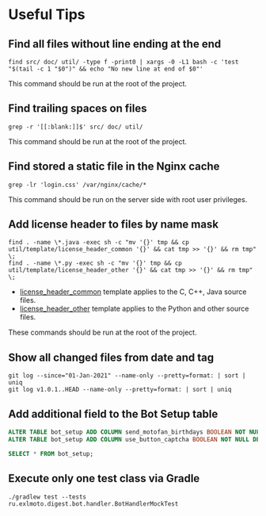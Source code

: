 Useful Tips
===========

## Find all files without line ending at the end

```shell script
find src/ doc/ util/ -type f -print0 | xargs -0 -L1 bash -c 'test "$(tail -c 1 "$0")" && echo "No new line at end of $0"'
```

This command should be run at the root of the project.

## Find trailing spaces on files

```shell script
grep -r '[[:blank:]]$' src/ doc/ util/
```
This command should be run at the root of the project.

## Find stored a static file in the Nginx cache

```shell script
grep -lr 'login.css' /var/nginx/cache/*
```

This command should be run on the server side with root user privileges.

## Add license header to files by name mask

```shell script
find . -name \*.java -exec sh -c "mv '{}' tmp && cp util/template/license_header_common '{}' && cat tmp >> '{}' && rm tmp" \;
find . -name \*.py -exec sh -c "mv '{}' tmp && cp util/template/license_header_other '{}' && cat tmp >> '{}' && rm tmp" \;
```

* [license_header_common](../util/template/license_header_common) template applies to the C, C++, Java source files.
* [license_header_other](../util/template/license_header_other) template applies to the Python and other source files.

These commands should be run at the root of the project.

## Show all changed files from date and tag

```shell script
git log --since="01-Jan-2021" --name-only --pretty=format: | sort | uniq
git log v1.0.1..HEAD --name-only --pretty=format: | sort | uniq
```

## Add additional field to the Bot Setup table

```sql
ALTER TABLE bot_setup ADD COLUMN send_motofan_birthdays BOOLEAN NOT NULL DEFAULT FALSE;
ALTER TABLE bot_setup ADD COLUMN use_button_captcha BOOLEAN NOT NULL DEFAULT FALSE;

SELECT * FROM bot_setup;
```

## Execute only one test class via Gradle

```shell script
./gradlew test --tests ru.exlmoto.digest.bot.handler.BotHandlerMockTest
```
